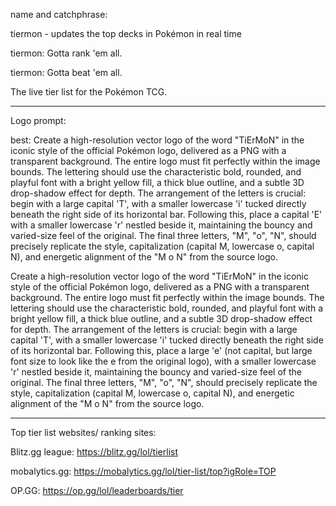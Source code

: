 name and catchphrase:

tiermon - updates the top decks in Pokémon in real time

tiermon: Gotta rank 'em all.

tiermon: Gotta beat 'em all.

The live tier list for the Pokémon TCG.

---

Logo prompt:

best:
Create a high-resolution vector logo of the word "TiErMoN" in the iconic style of the official Pokémon logo, delivered as a PNG with a transparent background. The entire logo must fit perfectly within the image bounds. The lettering should use the characteristic bold, rounded, and playful font with a bright yellow fill, a thick blue outline, and a subtle 3D drop-shadow effect for depth. The arrangement of the letters is crucial: begin with a large capital 'T', with a smaller lowercase 'i' tucked directly beneath the right side of its horizontal bar. Following this, place a capital 'E' with a smaller lowercase 'r' nestled beside it, maintaining the bouncy and varied-size feel of the original. The final three letters, "M", "o", "N", should precisely replicate the style, capitalization (capital M, lowercase o, capital N), and energetic alignment of the "M o N" from the source logo.

Create a high-resolution vector logo of the word "TiErMoN" in the iconic style of the official Pokémon logo, delivered as a PNG with a transparent background. The entire logo must fit perfectly within the image bounds. The lettering should use the characteristic bold, rounded, and playful font with a bright yellow fill, a thick blue outline, and a subtle 3D drop-shadow effect for depth. The arrangement of the letters is crucial: begin with a large capital 'T', with a smaller lowercase 'i' tucked directly beneath the right side of its horizontal bar. Following this, place a large 'e' (not capital, but large font size to look like the e from the original logo), with a smaller lowercase 'r' nestled beside it, maintaining the bouncy and varied-size feel of the original. The final three letters, "M", "o", "N", should precisely replicate the style, capitalization (capital M, lowercase o, capital N), and energetic alignment of the "M o N" from the source logo.

---

Top tier list websites/ ranking sites:

Blitz.gg league: https://blitz.gg/lol/tierlist

mobalytics.gg: https://mobalytics.gg/lol/tier-list/top?igRole=TOP

OP.GG: https://op.gg/lol/leaderboards/tier
